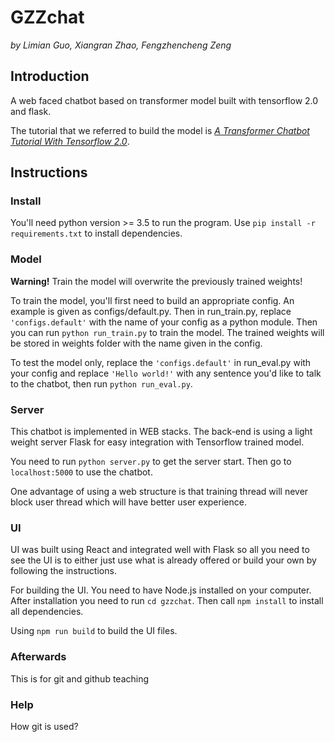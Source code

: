 # GZZchat
*by Limian Guo, Xiangran Zhao, Fengzhencheng Zeng*

## Introduction
A web faced chatbot based on transformer model built with tensorflow 2.0 and flask.

The tutorial that we referred to build the model is 
[*A Transformer Chatbot Tutorial With Tensorflow 2.0*](https://medium.com/tensorflow/a-transformer-chatbot-tutorial-with-tensorflow-2-0-88bf59e66fe2).

## Instructions
### Install
You'll need python version >= 3.5 to run the program. Use `pip install -r requirements.txt` to install dependencies.

### Model
**Warning!** Train the model will overwrite the previously trained weights!

To train the model, you'll first need to build an appropriate config. An example is given as configs/default.py.
Then in run_train.py, replace `'configs.default'` with the name of your config as a python module.
Then you can run `python run_train.py` to train the model.
The trained weights will be stored in weights folder with the name given in the config.

To test the model only, replace the `'configs.default'` in run_eval.py with your config 
and replace `'Hello world!'` with any sentence you'd like to talk to the chatbot, then run `python run_eval.py`.

### Server
This chatbot is implemented in WEB stacks. The back-end is using a light weight
server Flask for easy integration with Tensorflow trained model.

You need to run `python server.py` to get the server start.
Then go to `localhost:5000` to use the chatbot.

One advantage of using a web structure is that training thread will never block user
thread which will have better user experience.
### UI
UI was built using React and integrated well with Flask so all you need to see the UI is to 
either just use what is already offered or build your own by following the instructions.

For building the UI. You need to have Node.js installed on your computer. After installation
you need to run `cd gzzchat`. Then call `npm install` to install all dependencies.

Using `npm run build` to build the UI files.

### Afterwards
This is for git and github teaching

### Help
How git is used?
